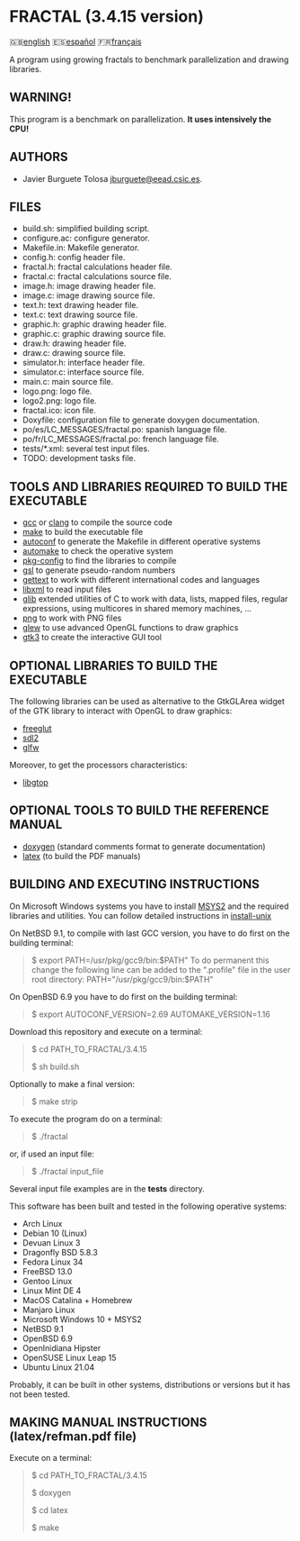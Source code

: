 FRACTAL (3.4.15 version)
=======================

:gb:[english](README.md) :es:[español](README.es.md)
:fr:[français](README.fr.md)

A program using growing fractals to benchmark parallelization and drawing
libraries.

WARNING!
--------

This program is a benchmark on parallelization. **It uses intensively the CPU!**

AUTHORS
-------

* Javier Burguete Tolosa
  [jburguete@eead.csic.es](mailto:jburguete@eead.csic.es).

FILES
-----

* build.sh: simplified building script.
* configure.ac: configure generator.
* Makefile.in: Makefile generator.
* config.h: config header file.
* fractal.h: fractal calculations header file.
* fractal.c: fractal calculations source file.
* image.h: image drawing header file.
* image.c: image drawing source file.
* text.h: text drawing header file.
* text.c: text drawing source file.
* graphic.h: graphic drawing header file.
* graphic.c: graphic drawing source file.
* draw.h: drawing header file.
* draw.c: drawing source file.
* simulator.h: interface header file.
* simulator.c: interface source file.
* main.c: main source file.
* logo.png: logo file.
* logo2.png: logo file.
* fractal.ico: icon file.
* Doxyfile: configuration file to generate doxygen documentation.
* po/es/LC\_MESSAGES/fractal.po: spanish language file.
* po/fr/LC\_MESSAGES/fractal.po: french language file.
* tests/\*.xml: several test input files.
* TODO: development tasks file.

TOOLS AND LIBRARIES REQUIRED TO BUILD THE EXECUTABLE
----------------------------------------------------

* [gcc](https://gcc.gnu.org) or [clang](http://clang.llvm.org) to compile the
  source code
* [make](http://www.gnu.org/software/make) to build the executable file
* [autoconf](http://www.gnu.org/software/autoconf) to generate the Makefile in
  different operative systems
* [automake](http://www.gnu.org/software/automake) to check the operative
  system
* [pkg-config](http://www.freedesktop.org/wiki/Software/pkg-config) to find the
  libraries to compile
* [gsl](http://www.gnu.org/software/gsl) to generate pseudo-random numbers
* [gettext](http://www.gnu.org/software/gettext) to work with different
  international codes and languages
* [libxml](http://xmlsoft.org) to read input files
* [glib](https://developer.gnome.org/glib) extended utilities of C to work with
  data, lists, mapped files, regular expressions, using multicores in shared
  memory machines, ...
* [png](http://www.libpng.org) to work with PNG files
* [glew](http://glew.sourceforge.net) to use advanced OpenGL functions to draw
  graphics
* [gtk3](http://www.gtk.org) to create the interactive GUI tool

OPTIONAL LIBRARIES TO BUILD THE EXECUTABLE
------------------------------------------

The following libraries can be used as alternative to the GtkGLArea widget of
the GTK library to interact with OpenGL to draw graphics:
* [freeglut](http://freeglut.sourceforge.net)
* [sdl2](https://www.libsdl.org)
* [glfw](http://www.glfw.org)

Moreover,  to get the processors characteristics:
* [libgtop](https://github.com/GNOME/libgtop)

OPTIONAL TOOLS TO BUILD THE REFERENCE MANUAL
--------------------------------------------

* [doxygen](http://www.stack.nl/~dimitri/doxygen) (standard comments format to
generate documentation)
* [latex](https://www.latex-project.org/) (to build the PDF manuals)

BUILDING AND EXECUTING INSTRUCTIONS
-----------------------------------

On Microsoft Windows systems you have to install
[MSYS2](http://sourceforge.net/projects/msys2) and the required
libraries and utilities. You can follow detailed instructions in
[install-unix](https://github.com/jburguete/install-unix/blob/master/tutorial.pdf)

On NetBSD 9.1, to compile with last GCC version, you have to do first on the
building terminal:
> $ export PATH=/usr/pkg/gcc9/bin:$PATH"
To do permanent this change the following line can be added to the ".profile"
file in the user root directory:
> PATH="/usr/pkg/gcc9/bin:$PATH"

On OpenBSD 6.9 you have to do first on the building terminal:
> $ export AUTOCONF\_VERSION=2.69 AUTOMAKE\_VERSION=1.16

Download this repository and execute on a terminal:
> $ cd PATH\_TO\_FRACTAL/3.4.15
>
> $ sh build.sh

Optionally to make a final version:
> $ make strip

To execute the program do on a terminal:
> $ ./fractal

or, if used an input file:
> $ ./fractal input\_file

Several input file examples are in the **tests** directory.

This software has been built and tested in the following operative systems:
* Arch Linux
* Debian 10 (Linux)
* Devuan Linux 3
* Dragonfly BSD 5.8.3
* Fedora Linux 34
* FreeBSD 13.0
* Gentoo Linux
* Linux Mint DE 4
* MacOS Catalina + Homebrew
* Manjaro Linux
* Microsoft Windows 10 + MSYS2
* NetBSD 9.1
* OpenBSD 6.9
* OpenInidiana Hipster
* OpenSUSE Linux Leap 15
* Ubuntu Linux 21.04

Probably, it can be built in other systems, distributions or versions but it has
not been tested.

MAKING MANUAL INSTRUCTIONS (latex/refman.pdf file)
--------------------------------------------------

Execute on a terminal:
> $ cd PATH\_TO\_FRACTAL/3.4.15
>
> $ doxygen
>
> $ cd latex
>
> $ make
